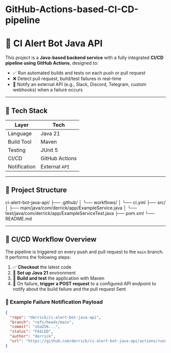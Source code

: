 # GitHub-Actions-based-CI-CD-pipeline
# 🚀 CI Alert Bot Java API

This project is a **Java-based backend service** with a fully integrated **CI/CD pipeline using GitHub Actions**, designed to:

- ✅ Run automated builds and tests on each push or pull request
- ❌ Detect pull request, build/test failures in real-time
- 📣 Notify an external API (e.g., Slack, Discord, Telegram, custom webhooks) when a failure occurs

---

## 🔧 Tech Stack

| Layer        | Tech            |
|--------------|-----------------|
| Language     | Java 21         |
| Build Tool   | Maven           |
| Testing      | JUnit 5         |
| CI/CD        | GitHub Actions  |
| Notification | External  `API` |
---

## 📁 Project Structure

ci-alert-bot-java-api/
├── .github/
│   └── workflows/
│       └── ci.yml
├── src/
│   ├── main/java/com/derrick/app/ExampleService.java
│   └── test/java/com/derrick/app/ExampleServiceTest.java
├── pom.xml
└── README.md


---

## 🔄 CI/CD Workflow Overview

The pipeline is triggered on every push and pull request to the `main` branch. It performs the following steps:

1. ✅ **Checkout** the latest code
2. 🔧 **Set up Java 21** environment
3. 🧪 **Build and test** the application with Maven
4. 🚨 On failure, **trigger a POST request** to a configured API endpoint to notify about the build failure and the pull request Sent

### 📄 Example Failure Notification Payload

```json
{
  "repo": "derrick/ci-alert-bot-java-api",
  "branch": "refs/heads/main",
  "commit": "sha256...",
  "status": "FAILED",
  "author": "derrick",
  "url": "https://github.com/derrick/ci-alert-bot-java-api/actions/runs/1234567890"
}
